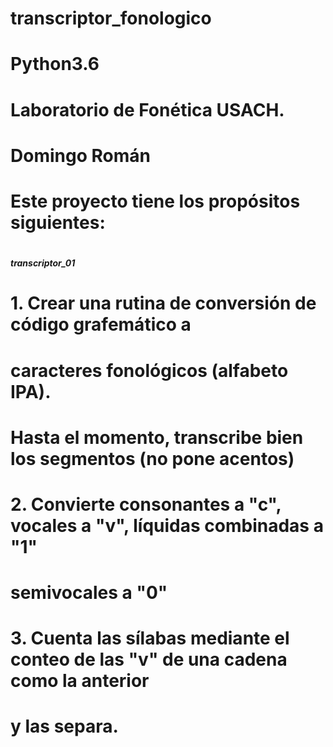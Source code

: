 # transcriptor_fonologico
# Python3.6
# Laboratorio de Fonética USACH.
# Domingo Román
# Este proyecto tiene los propósitos siguientes:
# 
#####        transcriptor_01
# 1. Crear una rutina de conversión de código grafemático a
#    caracteres fonológicos (alfabeto IPA).
#    Hasta el momento, transcribe bien los segmentos (no pone acentos)
# 2. Convierte consonantes a "c", vocales a "v", líquidas combinadas a "1"
#    semivocales a "0"
# 3. Cuenta las sílabas mediante el conteo de las "v" de una cadena como la anterior
#    y las separa.
